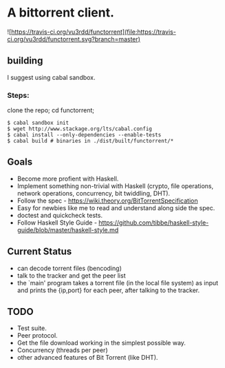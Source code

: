 # A bittorrent client.

![https://travis-ci.org/vu3rdd/functorrent](file:https://travis-ci.org/vu3rdd/functorrent.svg?branch=master)

## building

I suggest using cabal sandbox.

### Steps:

clone the repo; cd functorrent;

    $ cabal sandbox init
    $ wget http://www.stackage.org/lts/cabal.config
    $ cabal install --only-dependencies --enable-tests
    $ cabal build # binaries in ./dist/built/functorrent/*

## Goals

- Become more profient with Haskell.
- Implement something non-trivial with Haskell (crypto, file operations, network
  operations, concurrency, bit twiddling, DHT).
- Follow the spec - https://wiki.theory.org/BitTorrentSpecification
- Easy for newbies like me to read and understand along side the spec.
- doctest and quickcheck tests.
- Follow Haskell Style Guide - https://github.com/tibbe/haskell-style-guide/blob/master/haskell-style.md

## Current Status

- can decode torrent files (bencoding)
- talk to the tracker and get the peer list
- the `main' program takes a torrent file (in the local file system) as input and
  prints the {ip,port} for each peer, after talking to the tracker.

## TODO

*    Test suite.
*    Peer protocol.
*    Get the file download working in the simplest possible way.
*    Concurrency (threads per peer)
*    other advanced features of Bit Torrent (like DHT).

